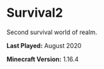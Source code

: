 # Survival2
Second survival world of realm.

**Last Played:** August 2020

**Minecraft Version:** 1.16.4
